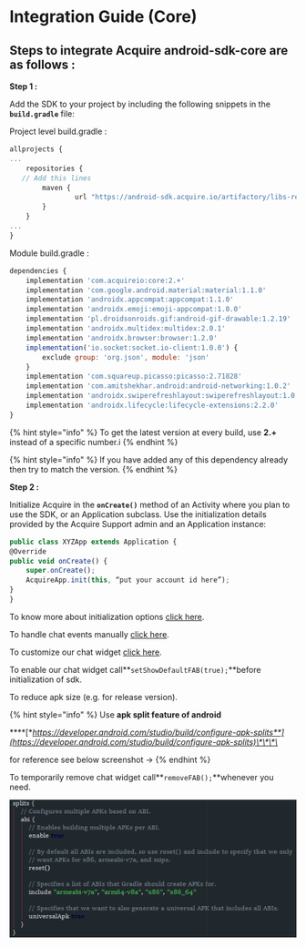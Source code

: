 # Integration Guide \(Core\)

## **Steps to integrate Acquire android-sdk-core are as follows :**

**Step 1 :**

Add the SDK to your project by including the following snippets in the **`build.gradle`** file:

Project level build.gradle :

```javascript
allprojects {
...
    repositories {
   // Add this lines 
        maven {
                url "https://android-sdk.acquire.io/artifactory/libs-release-local/"
        }
    }
...
}

```

Module build.gradle :

```javascript
dependencies {
    implementation 'com.acquireio:core:2.+'
    implementation 'com.google.android.material:material:1.1.0'
    implementation 'androidx.appcompat:appcompat:1.1.0'
    implementation 'androidx.emoji:emoji-appcompat:1.0.0'
    implementation 'pl.droidsonroids.gif:android-gif-drawable:1.2.19'
    implementation 'androidx.multidex:multidex:2.0.1'
    implementation 'androidx.browser:browser:1.2.0'
    implementation('io.socket:socket.io-client:1.0.0') {
        exclude group: 'org.json', module: 'json'
    }
    implementation 'com.squareup.picasso:picasso:2.71828'
    implementation 'com.amitshekhar.android:android-networking:1.0.2'
    implementation 'androidx.swiperefreshlayout:swiperefreshlayout:1.0.0'
    implementation 'androidx.lifecycle:lifecycle-extensions:2.2.0'
}
```

{% hint style="info" %}
To get the latest version at every build, use **2.+** instead of a specific number.i
{% endhint %}

{% hint style="info" %}
If you have added any of this dependency already then try to match the version.
{% endhint %}

**Step 2 :**

Initialize Acquire in the **`onCreate()`** method of an Activity where you plan to use the SDK, or an Application subclass. Use the initialization details provided by the Acquire Support admin and an Application instance:

```javascript
public class XYZApp extends Application {
@Override
public void onCreate() {
    super.onCreate();
    AcquireApp.init(this, “put your account id here”);
}
}
```

To know more about initialization options [click here](start-using-acquire.md#initialize-acquire-sdk). 

To handle chat events manually [click here](../acquire-apis.md#chat-apis). 

To customize our chat widget [click here](../custom-ui-widget.md#customize-chat-widget).

To enable our chat widget call**`setShowDefaultFAB(true);`**before initialization of sdk.

 To reduce apk size \(e.g. for release version\).

{% hint style="info" %}
Use **apk split feature of android** 

\*\*\*\*[**https://developer.android.com/studio/build/configure-apk-splits**](https://developer.android.com/studio/build/configure-apk-splits)\*\*\*\*

for reference see below screenshot -&gt;
{% endhint %}

To temporarily remove chat widget call**`removeFAB();`**whenever you need.

![](../../.gitbook/assets/image%20%283%29.png)

